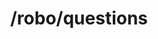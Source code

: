 ---
title: /robo/questions
position: 6.0
type: get
description: List all risk tolerance questions for the robo recommendation 
parameters:
  - name: offset
    content: Offset the results by this amount
  - name: limit
    content: Limit the number of accounts returned
content_markdown: |-
  This call will return a maximum of 100 accounts
  {: .info }

  Lists all the risk tolerence questions. You can paginate by using the parameters listed above.
left_code_blocks:
  - code_block: |-
      $.get("http://api.kapitalwise.com/robo/questions", { "token": "YOUR_APP_KEY"}, function(data) {
        alert(data);
      });
    title: jQuery
    language: javascript
  - code_block: |-
      r = requests.get("http://api.kapitalwise.com/robo/questions", token="YOUR_APP_KEY")
      print r.text
    title: Python
    language: python
  - code_block: |-
      var request = require("request");
      request("http://api.kapitalwise.com/robo/questions?token=YOUR_APP_KEY", function (error, response, body) {
      if (!error && response.statusCode == 200) {
        console.log(body);
      }
    title: Node.js
    language: javascript
  - code_block: |-
      curl http://api.kapitalwise.com/robo/questions?key=YOUR_APP_KEY
    title: Curl
    language: bash
right_code_blocks:
  - code_block: |2-
       [
          {
          "id": 1,
          "type": "RADIO",
          "category" : "RISK_TOLERANCE",
          "sno": 1,
          "text": "Compared to others, how do you rate your willingness to take financial risks?",
          "choices": [
            {
            "id": 1,
            "choice": "Extremely Low",
            "sno": 1
            },
            {
            "id": 2,
            "choice": "Very Low",
            "sno": 2
            },
            {
            "id": 3,
            "choice": "Low",
            "sno": 3
            },
            {
            "id": 4,
            "choice": "Average",
            "sno": 4
            }
          ]
          },
          {
            "id": 2,
            "type": "RADIO",
            "category": "TIME_HORIZON",
            "sno": 1,
            "text": "How easily do you adapt when things go wrong financially?",
            "choices": [
              {
                "id": 1,
                "choice": "Very difficult",
                "score" : 1,
                "sno": 1
              },
              {
                "id": 2,
                "choice": "Reasonably difficult",
                "score" : 4,
                "sno": 2
              },
              {
                "id": 3,
                "choice": "Reasonably well",
                "score" : 5,
                "sno": 3
              },
              {
                "id": 4,
                "choice": "No problem",
                "score" : 8,
                "sno": 4
              }
            ]
          }
          }
       ]
    title: Response
    language: json
  - code_block: |2-
      {
        "error": true,
        "message": "Invalid offset/limit"
      }
    title: Error
    language: json
---
